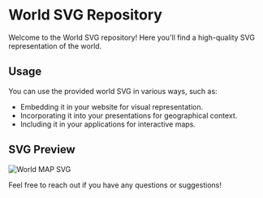 # World SVG Repository

Welcome to the World SVG repository! Here you'll find a high-quality SVG representation of the world.

## Usage

You can use the provided world SVG in various ways, such as:

- Embedding it in your website for visual representation.
- Incorporating it into your presentations for geographical context.
- Including it in your applications for interactive maps.

## SVG Preview

![World MAP SVG](https://world-map-svg-delta.vercel.app/)

Feel free to reach out if you have any questions or suggestions!

